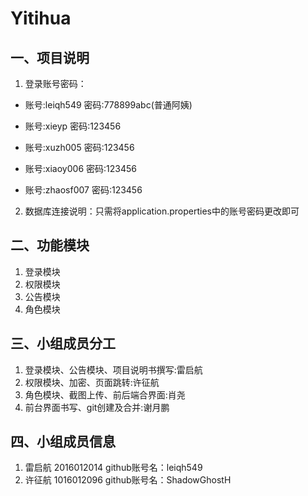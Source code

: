 # Yitihua

## 一、项目说明

1. 登录账号密码：
  - 账号:leiqh549 密码:778899abc(普通阿姨)

  - 账号:xieyp 密码:123456

  - 账号:xuzh005 密码:123456

  - 账号:xiaoy006 密码:123456

  - 账号:zhaosf007 密码:123456
2. 数据库连接说明：只需将application.properties中的账号密码更改即可

## 二、功能模块
1. 登录模块
2. 权限模块
3. 公告模块
4. 角色模块

## 三、小组成员分工

1. 登录模块、公告模块、项目说明书撰写:雷启航
2. 权限模块、加密、页面跳转:许征航
3. 角色模块、截图上传、前后端合界面:肖尧
4. 前台界面书写、git创建及合并:谢月鹏

## 四、小组成员信息

1. 雷启航 2016012014	github账号名：leiqh549
2. 许征航 1016012096    github账号名：ShadowGhostH
